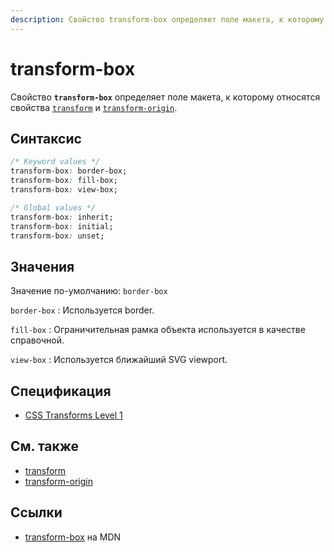 ```yaml
---
description: Свойство transform-box определяет поле макета, к которому относятся свойства transform и transform-origin
---
```


# transform-box

Свойство **`transform-box`** определяет поле макета, к которому относятся свойства [`transform`](transform.md) и [`transform-origin`](transform-origin.md).

## Синтаксис

```css
/* Keyword values */
transform-box: border-box;
transform-box: fill-box;
transform-box: view-box;

/* Global values */
transform-box: inherit;
transform-box: initial;
transform-box: unset;
```

## Значения

Значение по-умолчанию: `border-box`

`border-box`
: Используется border.

`fill-box`
: Ограничительная рамка объекта используется в качестве справочной.

`view-box`
: Используется ближайший SVG viewport.

## Спецификация

- [CSS Transforms Level 1](https://drafts.csswg.org/css-transforms/#transform-box)

## См. также

- [transform](transform.md)
- [transform-origin](transform-origin.md)

## Ссылки

- [transform-box](https://developer.mozilla.org/ru/docs/Web/CSS/transform-box) на MDN
